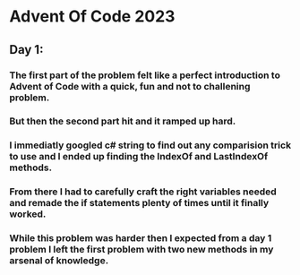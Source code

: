 # Advent Of Code 2023

## Day 1:

### The first part of the problem felt like a perfect introduction to Advent of Code with a quick, fun and not to challening problem.
### But then the second part hit and it ramped up hard.
### I immediatly googled c# string to find out any comparision trick to use and I ended up finding the IndexOf and LastIndexOf methods.
### From there I had to carefully craft the right variables needed and remade the if statements plenty of times until it finally worked.
### While this problem was harder then I expected from a day 1 problem I left the first problem with two new methods in my arsenal of knowledge.

